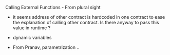 Calling External Functions - From plural sight

* it seems address of other contract is hardcoded in one contract to ease the explanation of calling other contract. Is there anyway to pass this value in runtime ?
* dynamic variables



*   From Pranav, parametrization ..  



